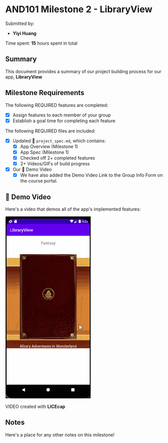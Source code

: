 # AND101 Milestone 2 - **LibraryView**

Submitted by:
- **Yiyi Huang**

Time spent: **15** hours spent in total

## Summary

This document provides a summary of our project building process for our app, **LibraryView**

## Milestone Requirements

<!-- Please be sure to change the [ ] to [x] for any features you completed.  If a feature is not checked [x], you might miss the points for that item! -->

The following REQUIRED features are completed:

- [x] Assign features to each member of your group
- [x] Establish a goal time for completing each feature

The following REQUIRED files are included:

- [x] Updated 📄 `project_spec.md`, which contains:
  - [X] App Overview (Milestone 1)
  - [X] App Spec (Milestone 1)
  - [x] Checked off 2+ completed features
  - [x] 2+ Videos/GIFs of build progress

- [x] Our 🎥 Demo Video
  - [x] We have also added the Demo Video Link to the Group Info Form on the course portal.

## 🎥 Demo Video

Here's a video that demos all of the app's implemented features:

<img src='libraryview_demo.gif' title='Video Demo' width='' alt='Video Demo' />

VIDEO created with **LICEcap**

## Notes

Here's a place for any other notes on this milestone!
